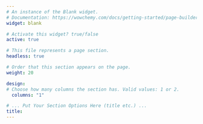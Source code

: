 ```yaml
---
# An instance of the Blank widget.
# Documentation: https://wowchemy.com/docs/getting-started/page-builder/
widget: blank

# Activate this widget? true/false
active: true

# This file represents a page section.
headless: true

# Order that this section appears on the page.
weight: 20

design:
# Choose how many columns the section has. Valid values: 1 or 2.
  columns: "1"

# ... Put Your Section Options Here (title etc.) ...
title:
---
```




<!-- skills section start -->
   <!-- <section class="skills">
          <div class="max-width">
              <h2 class="title">Data Professional</h2>
              <div class="skills-content">
                  <div class="column left">
                      <div class="bars">
                          <div class="info">
                              <span>Machine Learning and Artificial Intelligence</span>
                          </div>
                          <div class="line ml"></div>
                      </div>
                      <div class="bars">
                          <div class="info">
                              <span>Trend Analysis and Predictive Analytics</span>
                          </div>
                          <div class="line trend"></div>
                      </div>
                      <div class="bars">
                          <div class="info">
                              <span>Data Structures & Algorithms</span>
                          </div>
                          <div class="line ds"></div>
                      </div>
                      <div class="bars">
                          <div class="info">
                              <span>Computer Vision techniques</span>
                          </div>
                          <div class="line cv"></div>
                      </div>
                  </div>
                  <div class="column right">
                      <div class="bars">
                          <div class="info">
                              <span>Statistical Modeling and Feature Engineering</span>
                          </div>
                          <div class="line sm"></div>
                      </div>
                      <div class="bars">
                          <div class="info">
                              <span>Data Science and Information Visualization</span>
                          </div>
                          <div class="line iv"></div>
                      </div>
                      <div class="bars">
                          <div class="info">
                              <span>Deep Learning models</span>
                          </div>
                          <div class="line dl"></div>
                      </div>
                      <div class="bars">
                          <div class="info">
                              <span>Web Scraping and Data Mining</span>
                          </div>
                          <div class="line ws"></div>
                      </div>
                  </div>
              </div>
          </div>
      </section> -->

<!-- I am always up for:
 - a cup of delicious coffee
 - dark chocolates
 - discovering new music: [J A M W I N E](https://jam-wine.tumblr.com/)
 - Stock Markets and investments
 - a game of Chess or Table Tennis
 - exploring Open Source Technologies: [Work With Data](https://workwithdata.tumblr.com/)
 - PC Gaming and eSports
 - Coursera MOOCs
 - discussion about new gadgets and PC configurations
 - Logo Designing
 - Traveling (*obviously* :sweat_smile:) -->


<style>
#content{
    padding: 20px;
    /* width: 500px;
   height: 500px; */
}
.left{
    display: inline-block;
    box-sizing: border-box;
    width: 45%;
    height: 100%;
    margin-right: 50px;
}
.right{
    display: inline-block;
    box-sizing: border-box;
    width: 45%;
    height: 100%;
}
</style>

<!-- Load d3.js -->
<script src="https://d3js.org/d3.v4.js"></script>

<!-- Create a div where the graph will take place -->
<div id="content">
    <div id="my_dataviz" class="left"></div>
    <div id="my_dataviz2" class="right"></div>
 </div>

<script>

// set the dimensions and margins of the graph
var margin = {top: 10, right: 30, bottom: 90, left: 40},
    width = 460 - margin.left - margin.right,
    height = 450 - margin.top - margin.bottom;

// append the svg object to the body of the page
var svg = d3.select("#my_dataviz")
  .append("svg")
    .attr("width", width + margin.left + margin.right)
    .attr("height", height + margin.top + margin.bottom)
  .append("g")
    .attr("transform",
          "translate(" + margin.left + "," + margin.top + ")");

// Parse the Data
d3.csv("https://raw.githubusercontent.com/holtzy/data_to_viz/master/Example_dataset/7_OneCatOneNum_header.csv", function(data) {

// X axis
var x = d3.scaleBand()
  .range([ 0, width ])
  .domain(data.map(function(d) { return d.Country; }))
  .padding(0.2);
svg.append("g")
  .attr("transform", "translate(0," + height + ")")
  .call(d3.axisBottom(x))
  .selectAll("text")
    .attr("transform", "translate(-10,0)rotate(-45)")
    .style("text-anchor", "end");

// Add Y axis
var y = d3.scaleLinear()
  .domain([0, 13000])
  .range([ height, 0]);
svg.append("g")
  .call(d3.axisLeft(y));

// Bars
svg.selectAll("mybar")
  .data(data)
  .enter()
  .append("rect")
    .attr("x", function(d) { return x(d.Country); })
    .attr("width", x.bandwidth())
    .attr("fill", "#69b3a2")
    // no bar at the beginning thus:
    .attr("height", function(d) { return height - y(0); }) // always equal to 0
    .attr("y", function(d) { return y(0); })

// Animation
svg.selectAll("rect")
  .transition()
  .duration(800)
  .attr("y", function(d) { return y(d.Value); })
  .attr("height", function(d) { return height - y(d.Value); })
  .delay(function(d,i){console.log(i) ; return(i*100)})

})


// set the dimensions and margins of the graph
var margin = {top: 10, right: 30, bottom: 40, left: 100},
    width = 460 - margin.left - margin.right,
    height = 500 - margin.top - margin.bottom;

// append the svg object to the body of the page
var svg = d3.select("#my_dataviz2")
  .append("svg")
    .attr("width", width + margin.left + margin.right)
    .attr("height", height + margin.top + margin.bottom)
  .append("g")
    .attr("transform",
          "translate(" + margin.left + "," + margin.top + ")");

// Parse the Data
d3.csv("https://raw.githubusercontent.com/holtzy/data_to_viz/master/Example_dataset/7_OneCatOneNum_header.csv", function(data) {

// sort data
data.sort(function(b, a) {
  return a.Value - b.Value;
});

// Add X axis
var x = d3.scaleLinear()
  .domain([0, 13000])
  .range([ 0, width]);
svg.append("g")
  .attr("transform", "translate(0," + height + ")")
  .call(d3.axisBottom(x))
  .selectAll("text")
    .attr("transform", "translate(-10,0)rotate(-45)")
    .style("text-anchor", "end");

// Y axis
var y = d3.scaleBand()
  .range([ 0, height ])
  .domain(data.map(function(d) { return d.Country; }))
  .padding(1);
svg.append("g")
  .call(d3.axisLeft(y))

// Lines
svg.selectAll("myline")
  .data(data)
  .enter()
  .append("line")
    .attr("x1", x(0))
    .attr("x2", x(0))
    .attr("y1", function(d) { return y(d.Country); })
    .attr("y2", function(d) { return y(d.Country); })
    .attr("stroke", "grey")

// Circles -> start at X=0
svg.selectAll("mycircle")
  .data(data)
  .enter()
  .append("circle")
    .attr("cx", x(0) )
    .attr("cy", function(d) { return y(d.Country); })
    .attr("r", "7")
    .style("fill", "#69b3a2")
    .attr("stroke", "black")

// Change the X coordinates of line and circle
svg.selectAll("circle")
  .transition()
  .duration(2000)
  .attr("cx", function(d) { return x(d.Value); })

svg.selectAll("line")
  .transition()
  .duration(2000)
  .attr("x1", function(d) { return x(d.Value); })

})

</script>